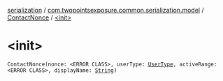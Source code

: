 [serialization](../../index.md) / [com.twopointsexposure.common.serialization.model](../index.md) / [ContactNonce](index.md) / [&lt;init&gt;](./-init-.md)

# &lt;init&gt;

`ContactNonce(nonce: <ERROR CLASS>, userType: `[`UserType`](../-user-type/index.md)`, activeRange: <ERROR CLASS>, displayName: `[`String`](https://kotlinlang.org/api/latest/jvm/stdlib/kotlin/-string/index.html)`)`